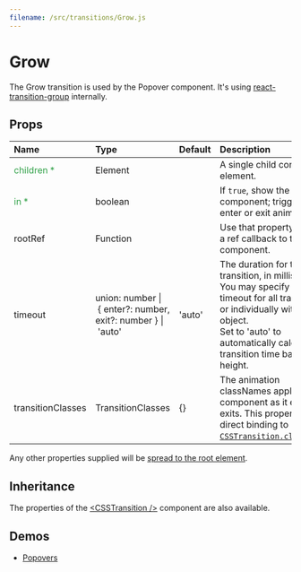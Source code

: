```yaml
---
filename: /src/transitions/Grow.js
---
```


<!--- This documentation is automatically generated, do not try to edit it. -->

# Grow

The Grow transition is used by the Popover component.
It's using [react-transition-group](https://github.com/reactjs/react-transition-group) internally.

## Props

| Name | Type | Default | Description |
|:-----|:-----|:--------|:------------|
| <span style="color: #31a148">children *</span> | Element |  | A single child content element. |
| <span style="color: #31a148">in *</span> | boolean |  | If `true`, show the component; triggers the enter or exit animation. |
| rootRef | Function |  | Use that property to pass a ref callback to the root component. |
| timeout | union:&nbsp;number&nbsp;&#124;<br>&nbsp;{ enter?: number, exit?: number }&nbsp;&#124;<br>&nbsp;'auto'<br> | 'auto' | The duration for the transition, in milliseconds. You may specify a single timeout for all transitions, or individually with an object.<br>Set to 'auto' to automatically calculate transition time based on height. |
| transitionClasses | TransitionClasses | {} | The animation classNames applied to the component as it enters or exits. This property is a direct binding to [`CSSTransition.classNames`](https://reactcommunity.org/react-transition-group/#CSSTransition-prop-classNames). |

Any other properties supplied will be [spread to the root element](/guides/api#spread).

## Inheritance

The properties of the [&lt;CSSTransition /&gt;](https://reactcommunity.org/react-transition-group/#CSSTransition) component are also available.

## Demos

- [Popovers](/demos/popovers)

